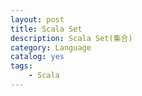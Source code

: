```yaml
---
layout: post
title: Scala Set
description: Scala Set(集合)
category: Language
catalog: yes
tags:
    - Scala
---
```

###
